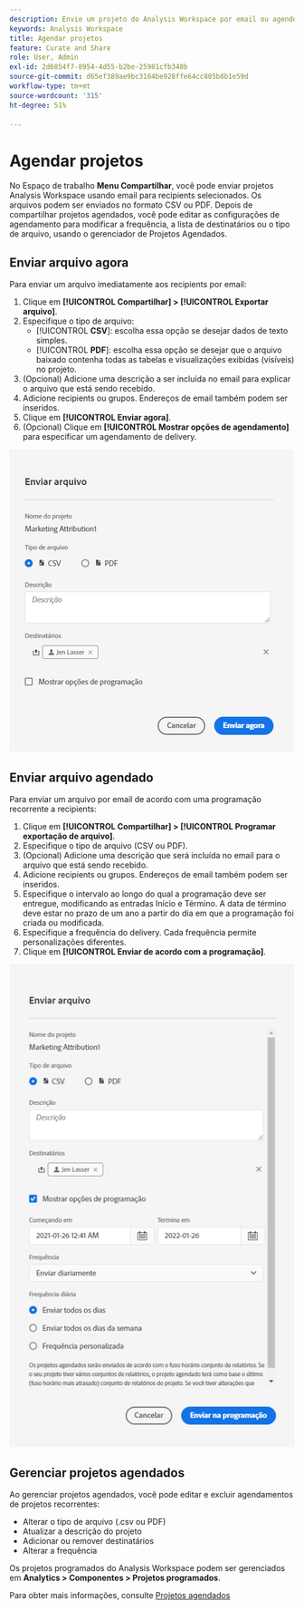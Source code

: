 ```yaml
---
description: Envie um projeto do Analysis Workspace por email ou agende o seu envio.
keywords: Analysis Workspace
title: Agendar projetos
feature: Curate and Share
role: User, Admin
exl-id: 2d6854f7-8954-4d55-b2be-25981cfb348b
source-git-commit: d65ef389ae9bc3164be928ffe64cc805b8b1e59d
workflow-type: tm+mt
source-wordcount: '315'
ht-degree: 51%

---
```


# Agendar projetos

No Espaço de trabalho **Menu Compartilhar**, você pode enviar projetos Analysis Workspace usando email para recipients selecionados. Os arquivos podem ser enviados no formato CSV ou PDF. Depois de compartilhar projetos agendados, você pode editar as configurações de agendamento para modificar a frequência, a lista de destinatários ou o tipo de arquivo, usando o gerenciador de Projetos Agendados.

## Enviar arquivo agora

Para enviar um arquivo imediatamente aos recipients por email:

1. Clique em **[!UICONTROL Compartilhar] > [!UICONTROL Exportar arquivo]**.
1. Especifique o tipo de arquivo:
   * [!UICONTROL **CSV**]: escolha essa opção se desejar dados de texto simples.
   * [!UICONTROL **PDF**]: escolha essa opção se desejar que o arquivo baixado contenha todas as tabelas e visualizações exibidas (visíveis) no projeto.
1. (Opcional) Adicione uma descrição a ser incluída no email para explicar o arquivo que está sendo recebido.
1. Adicione recipients ou grupos. Endereços de email também podem ser inseridos.
1. Clique em **[!UICONTROL Enviar agora]**.
1. (Opcional) Clique em **[!UICONTROL Mostrar opções de agendamento]** para especificar um agendamento de delivery.

![Enviar arquivo agora](assets/send-file-now.png)

## Enviar arquivo agendado

Para enviar um arquivo por email de acordo com uma programação recorrente a recipients:

1. Clique em **[!UICONTROL Compartilhar] > [!UICONTROL Programar exportação de arquivo]**.
1. Especifique o tipo de arquivo (CSV ou PDF).
1. (Opcional) Adicione uma descrição que será incluída no email para o arquivo que está sendo recebido.
1. Adicione recipients ou grupos. Endereços de email também podem ser inseridos.
1. Especifique o intervalo ao longo do qual a programação deve ser entregue, modificando as entradas Início e Término. A data de término deve estar no prazo de um ano a partir do dia em que a programação foi criada ou modificada.
1. Especifique a frequência do delivery. Cada frequência permite personalizações diferentes.
1. Clique em **[!UICONTROL Enviar de acordo com a programação]**.

![](assets/send-on-schedule.png)

## Gerenciar projetos agendados

Ao gerenciar projetos agendados, você pode editar e excluir agendamentos de projetos recorrentes:

* Alterar o tipo de arquivo (.csv ou PDF)
* Atualizar a descrição do projeto
* Adicionar ou remover destinatários
* Alterar a frequência


Os projetos programados do Analysis Workspace podem ser gerenciados em **Analytics > Componentes > Projetos programados**.

Para obter mais informações, consulte [Projetos agendados](/help/components/scheduled-projects-manager.md)
